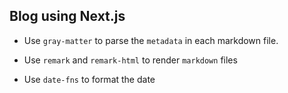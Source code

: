 ## Blog using Next.js

- Use `gray-matter` to parse the `metadata` in each markdown file.

- Use `remark` and `remark-html` to render `markdown` files

- Use `date-fns` to format the date